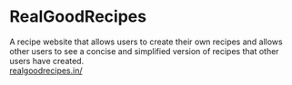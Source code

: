 # RealGoodRecipes
 A recipe website that allows users to create their own recipes and allows other users to see a concise and simplified version of recipes that other users have created.
 <br>[realgoodrecipes.in/](https://www.realgoodrecipes.in/login.php)
